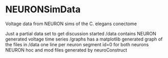 NEURONSimData
=============

Voltage data from NEURON sims of the C. elegans conectome

Just a partial data set to get discussion started
/data contains NEURON generated voltage time series
/graphs has a matplotlib generated graph of the files in /data
  one line per neuron
  segment id=0 for both neurons
  NEURON hoc and mod files generated by neuroConstruct
  